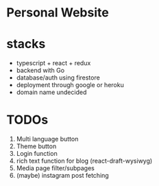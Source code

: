 # Personal Website

# stacks

- typescript + react + redux
- backend with Go
- database/auth using firestore
- deployment through google or heroku
- domain name undecided

# TODOs

1. Multi language button
2. Theme button
3. Login function
4. rich text function for blog (react-draft-wysiwyg)
5. Media page filter/subpages
6. (maybe) instagram post fetching
